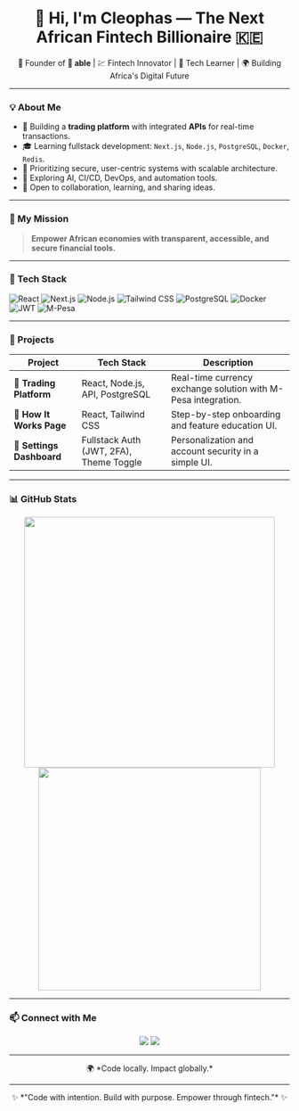 <h1 align="center">👋 Hi, I'm Cleophas — The Next African Fintech Billionaire 🇰🇪</h1>
<p align="center">
  🚀 Founder of <b>🍲 able</b> | 💹 Fintech Innovator | 🧠 Tech Learner | 🌍 Building Africa's Digital Future
</p>

---

### 💡 About Me

- 🔨 Building a **trading platform** with integrated **APIs** for real-time transactions.
- 🎓 Learning fullstack development: `Next.js`, `Node.js`, `PostgreSQL`, `Docker`, `Redis`.
- 🔐 Prioritizing secure, user-centric systems with scalable architecture.
- 🌱 Exploring AI, CI/CD, DevOps, and automation tools.
- 💬 Open to collaboration, learning, and sharing ideas.

---

### 🚀 My Mission

> **Empower African economies with transparent, accessible, and secure financial tools.**

---

### 🧰 Tech Stack

![React](https://img.shields.io/badge/-React-61DAFB?logo=react&logoColor=white&style=flat)
![Next.js](https://img.shields.io/badge/-Next.js-000000?logo=next.js&logoColor=white&style=flat)
![Node.js](https://img.shields.io/badge/-Node.js-339933?logo=node.js&logoColor=white&style=flat)
![Tailwind CSS](https://img.shields.io/badge/-Tailwind-06B6D4?logo=tailwind-css&logoColor=white&style=flat)
![PostgreSQL](https://img.shields.io/badge/-PostgreSQL-4169E1?logo=postgresql&logoColor=white&style=flat)
![Docker](https://img.shields.io/badge/-Docker-2496ED?logo=docker&logoColor=white&style=flat)
![JWT](https://img.shields.io/badge/-JWT-black?logo=jsonwebtokens&logoColor=white&style=flat)
![M-Pesa](https://img.shields.io/badge/-M--Pesa-009639?style=flat&logoColor=white)

---

### 💼 Projects

| Project | Tech Stack | Description |
|--------|------------|-------------|
| 💸 **Trading Platform** | React, Node.js, API, PostgreSQL | Real-time currency exchange solution with M-Pesa integration. |
| 📘 **How It Works Page** | React, Tailwind CSS | Step-by-step onboarding and feature education UI. |
| 🔐 **Settings Dashboard** | Fullstack Auth (JWT, 2FA), Theme Toggle | Personalization and account security in a simple UI. |

---

### 📊 GitHub Stats

<p align="center">
  <img src="https://github-readme-stats.vercel.app/api?username=CLEOKECODESPACE&show_icons=true&theme=radical" width="450"/>
  <img src="https://streak-stats.demolab.com?user=CLEOKECODESPACE&theme=radical&hide_border=true" width="400"/>
</p>


---

### 📫 Connect with Me

<p align="center">
  <a href="https://x.com/IM_CLEOPHAS"><img src="https://img.shields.io/badge/-X.com-1DA1F2?style=flat&logo=twitter&logoColor=white"/></a>
  <a href="https://youtube.com/@CleophasKE-Dev"><img src="https://img.shields.io/badge/-YouTube-red?style=flat&logo=youtube&logoColor=white"/></a>
</p>

---

<p align="center">
  🌍 *Code locally. Impact globally.*
</p>


---

<p align="center">
  ✨ *"Code with intention. Build with purpose. Empower through fintech."* ✨
</p>

